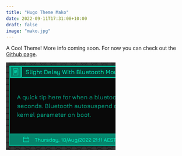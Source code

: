 ```yaml
---
title: "Hugo Theme Mako"
date: 2022-09-11T17:31:08+10:00
draft: false
image: "mako.jpg"
---
```


A Cool Theme! More info coming soon. For now you can check out the [Github page](https://github.com/Eraph/hugo-theme-mako).

<!--more-->

![Mako Theme with a Mako theme](mako.jpg)